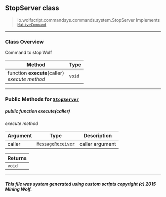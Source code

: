## StopServer __class__

>io.wolfscript.commandsys.commands.system.StopServer
>Implements [`NativeCommand`](../../NativeCommand.md)

---

### Class Overview

Command to stop Wolf

Method | Type   
--- | :--- 
 function __execute__(caller) <br> _execute method_ | `void`



---


### Public Methods for [`StopServer`](StopServer.md)

##### <a id='execute'></a>public  function __execute__(caller)

_execute method_

Argument | Type | Description  
--- | --- | --- 
caller | [`MessageReceiver`](../../../chat/MessageReceiver.md) | caller argument

Returns | 
--- | 
`void` |


---


##### This file was system generated using custom scripts copyright (c) 2015 Mining Wolf.
	


